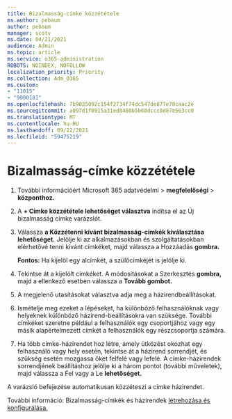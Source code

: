 ```yaml
---
title: Bizalmasság-címke közzététele
ms.author: pebaum
author: pebaum
manager: scotv
ms.date: 04/21/2021
audience: Admin
ms.topic: article
ms.service: o365-administration
ROBOTS: NOINDEX, NOFOLLOW
localization_priority: Priority
ms.collection: Adm_O365
ms.custom:
- "11015"
- "9000181"
ms.openlocfilehash: 7b9025092c154f2734f74dc547de877e70caac2e
ms.sourcegitcommit: a097d1f8915a31ed8460b5b68dccc8d87e563cc0
ms.translationtype: MT
ms.contentlocale: hu-HU
ms.lasthandoff: 09/22/2021
ms.locfileid: "59475219"
---
```

# <a name="how-to-publish-a-sensitivity-label"></a>Bizalmasság-címke közzététele

1. További információért Microsoft 365 adatvédelmi > **megfelelőségi**  >  **központhoz.**

1. A **+ Címke közzététele lehetőséget választva** indítsa el az Új bizalmasság címke varázslót.

1. Válassza **a Közzétenni kívánt bizalmasság-címkék kiválasztása lehetőséget.** Jelölje ki az alkalmazásokban és szolgáltatásokban elérhetővé tenni kívánt címkéket, majd válassza a Hozzáadás **gombra.**

    **Fontos:** Ha kijelöl egy alcímkét, a szülőcímkéjét is jelölje ki.

1. Tekintse át a kijelölt címkéket. A módosításokat a Szerkesztés **gombra,** majd a ellenkező esetben válassza a **Tovább gombot.**

1. A megjelenő utasításokat választva adja meg a házirendbeállításokat.

1. Ismételje meg ezeket a lépéseket, ha különböző felhasználóknak vagy helyeknek különböző házirend-beállításokra van szüksége. További címkéket szeretne például a felhasználók egy csoportjához vagy egy másik alapértelmezett címkét a felhasználók egy részcsoportja számára.

1. Ha több címke-házirendet hoz létre, amely ütközést okozhat egy felhasználó vagy hely esetén, tekintse át a házirend sorrendjét, és szükség esetén mozgassa őket felfelé vagy lefelé. A címke-házirendek sorrendjének beállításhoz jelölje ki a három pontot (további műveletek), majd válassza a Fel vagy a Le **lehetőséget.** 

A varázsló befejezése automatikusan közzéteszi a címke házirendet.

További információ: Bizalmasság-címkék és házirendek [létrehozása és konfigurálása.](https://docs.microsoft.com/microsoft-365/compliance/create-sensitivity-labels)